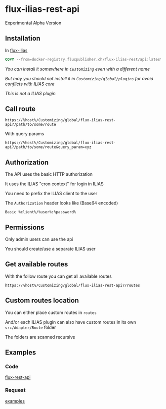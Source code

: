 # flux-ilias-rest-api

Experimental Alpha Version

## Installation

In [flux-ilias](https://github.com/fluxapps/flux-ilias)

```dockerfile
COPY --from=docker-registry.fluxpublisher.ch/flux-ilias-rest/api:latest /flux-ilias-rest-api "$ILIAS_WEB_DIR/Customizing/global/flux-ilias-rest-api"
```

*You can install it somewhere in `Customizing` even with a different name*

*But may you should not install it in `Customizing/global/plugins` for avoid conflicts with ILIAS core*

*This is not a ILIAS plugin*

## Call route

`https://%host%/Customizing/global/flux-ilias-rest-api?/path/to/some/route`

With query params

`https://%host%/Customizing/global/flux-ilias-rest-api?/path/to/some/route&query_param=xyz`

## Authorization

The API uses the basic HTTP authorization

It uses the ILIAS "cron context" for login in ILIAS

You need to prefix the ILIAS client to the user

The `Authorization` header looks like (Base64 encoded)

`Basic %client%/%user%:%password%`

## Permissions

Only admin users can use the api

You should create/use a separate ILIAS user

## Get available routes

With the follow route you can get all available routes

`https://%host%/Customizing/global/flux-ilias-rest-api?/routes`

## Custom routes location

You can either place custom routes in `routes`

And/or each ILIAS plugin can also have custom routes in its own `src/Adapter/Route` folder

The folders are scanned recursive

## Examples

### Code

[flux-rest-api](https://github.com/fluxapps/flux-rest-api/tree/main/examples/routes)

### Request

[examples](examples)
